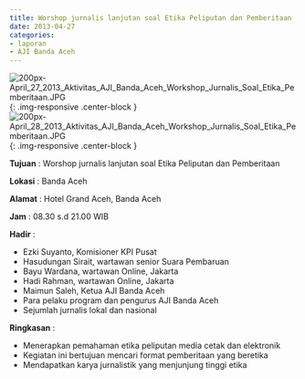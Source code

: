 ```yaml
---
title: Worshop jurnalis lanjutan soal Etika Peliputan dan Pemberitaan
date: 2013-04-27
categories:
- laporan
- AJI Banda Aceh
---
```


![200px-April_27_2013_Aktivitas_AJI_Banda_Aceh_Workshop_Jurnalis_Soal_Etika_Pemberitaan.JPG](/uploads/200px-April_27_2013_Aktivitas_AJI_Banda_Aceh_Workshop_Jurnalis_Soal_Etika_Pemberitaan.JPG){: .img-responsive .center-block }
![200px-April_28_2013_Aktivitas_AJI_Banda_Aceh_Workshop_Jurnalis_Soal_Etika_Pemberitaan.JPG](/uploads/200px-April_28_2013_Aktivitas_AJI_Banda_Aceh_Workshop_Jurnalis_Soal_Etika_Pemberitaan.JPG){: .img-responsive .center-block }

**Tujuan** : Worshop jurnalis lanjutan soal Etika Peliputan dan Pemberitaan 

**Lokasi** : Banda Aceh 

**Alamat** : Hotel Grand Aceh, Banda Aceh 

**Jam** : 08.30 s.d 21.00 WIB 

**Hadir** : 
* Ezki Suyanto, Komisioner KPI Pusat
* Hasudungan Sirait, wartawan senior Suara Pembaruan
* Bayu Wardana, wartawan Online, Jakarta
* Hadi Rahman, wartawan Online, Jakarta
* Maimun Saleh, Ketua AJI Banda Aceh
* Para pelaku program dan pengurus AJI Banda Aceh
* Sejumlah jurnalis lokal dan nasional

**Ringkasan** : 
* Menerapkan pemahaman etika peliputan media cetak dan elektronik
* Kegiatan ini bertujuan mencari format pemberitaan yang beretika
* Mendapatkan karya jurnalistik yang menjunjung tinggi etika
